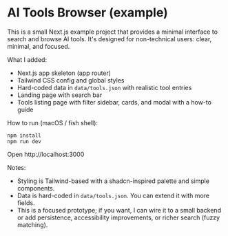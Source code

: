 # AI Tools Browser (example)

This is a small Next.js example project that provides a minimal interface to search and browse AI tools. It's designed for non-technical users: clear, minimal, and focused.

What I added:
- Next.js app skeleton (app router)
- Tailwind CSS config and global styles
- Hard-coded data in `data/tools.json` with realistic tool entries
- Landing page with search bar
- Tools listing page with filter sidebar, cards, and modal with a how-to guide

How to run (macOS / fish shell):

```fish
npm install
npm run dev
```

Open http://localhost:3000

Notes:
- Styling is Tailwind-based with a shadcn-inspired palette and simple components.
- Data is hard-coded in `data/tools.json`. You can extend it with more fields.
- This is a focused prototype; if you want, I can wire it to a small backend or add persistence, accessibility improvements, or richer search (fuzzy matching).
